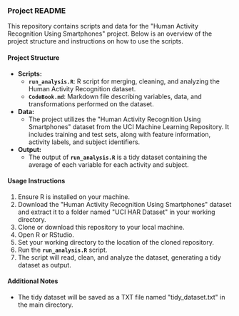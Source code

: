 ### **Project README**

This repository contains scripts and data for the "Human Activity Recognition Using Smartphones" project. Below is an overview of the project structure and instructions on how to use the scripts.

#### Project Structure

-   **Scripts:**
    -   **`run_analysis.R`**: R script for merging, cleaning, and analyzing the Human Activity Recognition dataset.
    -   **`CodeBook.md`**: Markdown file describing variables, data, and transformations performed on the dataset.
-   **Data:**
    -   The project utilizes the "Human Activity Recognition Using Smartphones" dataset from the UCI Machine Learning Repository. It includes training and test sets, along with feature information, activity labels, and subject identifiers.
-   **Output:**
    -   The output of **`run_analysis.R`** is a tidy dataset containing the average of each variable for each activity and subject.

#### Usage Instructions

1.  Ensure R is installed on your machine.
2.  Download the "Human Activity Recognition Using Smartphones" dataset and extract it to a folder named "UCI HAR Dataset" in your working directory.
3.  Clone or download this repository to your local machine.
4.  Open R or RStudio.
5.  Set your working directory to the location of the cloned repository.
6.  Run the **`run_analysis.R`** script.
7.  The script will read, clean, and analyze the dataset, generating a tidy dataset as output.

#### Additional Notes

-   The tidy dataset will be saved as a TXT file named "tidy_dataset.txt" in the main directory.
